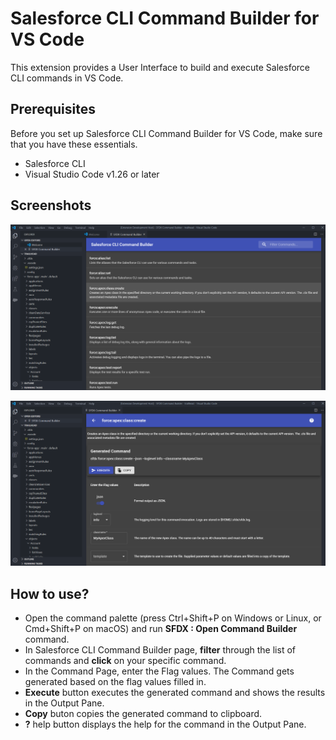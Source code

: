 # Salesforce CLI Command Builder for VS Code

This extension provides a User Interface to build and execute Salesforce CLI commands in VS Code.

## Prerequisites
Before you set up Salesforce CLI Command Builder for VS Code, make sure that you have these essentials.

- Salesforce CLI
- Visual Studio Code v1.26 or later

## Screenshots
![Screenshot 1](sfdx-cmd-builder1.PNG)

![Screenshot 2](sfdx-cmd-builder2.PNG)

## How to use?
- Open the command palette (press Ctrl+Shift+P on Windows or Linux, or Cmd+Shift+P on macOS) and run **SFDX : Open Command Builder** command.
- In Salesforce CLI Command Builder page, **filter** through the list of commands and **click** on your specific command.
- In the Command Page, enter the Flag values. The Command gets generated based on the flag values filled in.
- **Execute** button executes the generated command and shows the results in the Output Pane.
- **Copy** buton copies the generated command to clipboard.
- **?** help button displays the help for the command in the Output Pane.

